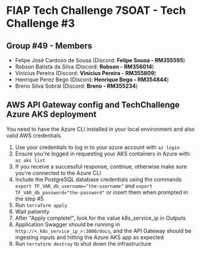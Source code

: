 # FIAP Tech Challenge 7SOAT - Tech Challenge #3

## Group #49 - Members

- Felipe José Cardoso de Sousa (Discord: **Felipe Sousa - RM355595**)
- Robson Batista da Silva (Discord: **Robson - RM356014**)
- Vinicius Pereira (Discord: **Vinicius Pereira - RM355809**)
- Henrique Perez Bego (Discord: **Henrique Bego - RM354844**)
- Breno Silva Sobral (Discord: **Breno - RM355234**)

## AWS API Gateway config and TechChallenge Azure AKS deployment

You need to have the Azure CLI installed in your local environment and also valid AWS credentials.

1. Use your credentials to log in to your azure account with `az login`
2. Ensure you're logged in requesting your AKS containers in Azure with: `az aks list`
3. If you receive a successful response, continue, otherwise make sure you're connected to the Azure CLI
4. Include the PostgreSQL database credentials using the commands `export TF_VAR_db_username="the-username"` and `export TF_VAR_db_password="the-password"` or insert them when prompted in the step #5
5. Run `terraform apply`
6. Wait patiently
7. After "Apply complete!", look for the value k8s_service_ip in Outputs
8. Application Swagger should be running in `http://<_k8s_service_ip_>:3000/docs`, and the API Gateway should be ingesting inputs and hitting the Azure AKS app as expected
9. Run `terraform destroy` to shut down the infrastructure

